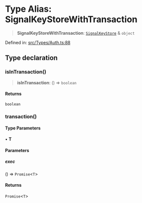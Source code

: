 # Type Alias: SignalKeyStoreWithTransaction

> **SignalKeyStoreWithTransaction**: [`SignalKeyStore`](SignalKeyStore.md) & `object`

Defined in: [src/Types/Auth.ts:88](https://github.com/Fokusdotid/bail/blob/3bd64a6fd6e8fc52d3ec9ba842534bed26103555/src/Types/Auth.ts#L88)

## Type declaration

### isInTransaction()

> **isInTransaction**: () => `boolean`

#### Returns

`boolean`

### transaction()

#### Type Parameters

• **T**

#### Parameters

##### exec

() => `Promise`\<`T`\>

#### Returns

`Promise`\<`T`\>
